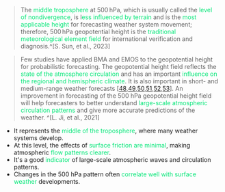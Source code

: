> The <font color="#00e676">middle troposphere</font> at 500 hPa, which is usually called the <font color="#00e676">level of nondivergence</font>, is l<font color="#00e676">ess influenced by terrain</font> and is the <font color="#00e676">most applicable height</font> for forecasting weather system movement; therefore, 500 hPa geopotential height is the <font color="#00e676">traditional meteorological element field</font> for international verification and diagnosis.^[S. Sun, et al., 2023]

> Few studies have applied BMA and EMOS to the geopotential height for probabilistic forecasting. The geopotential height field reflects the <font color="#00e676">state of the atmosphere circulation</font> and has an important <font color="#00e676">influence on the regional and hemispheric climate</font>. It is also important in short- and medium-range weather forecasts [[48](https://www.mdpi.com/2073-4433/12/2/253#B48-atmosphere-12-00253),[49](https://www.mdpi.com/2073-4433/12/2/253#B49-atmosphere-12-00253),[50](https://www.mdpi.com/2073-4433/12/2/253#B50-atmosphere-12-00253),[51](https://www.mdpi.com/2073-4433/12/2/253#B51-atmosphere-12-00253),[52](https://www.mdpi.com/2073-4433/12/2/253#B52-atmosphere-12-00253),[53](https://www.mdpi.com/2073-4433/12/2/253#B53-atmosphere-12-00253)]. An improvement in forecasting of the 500 hPa geopotential height field will help forecasters to better understand<font color="#00e676"> large-scale atmospheric circulation patterns</font> and give more accurate predictions of the weather. ^[L. Ji, et al., 2021]



- It represents the<font color="#00e676"> middle of the troposphere</font>, where many weather systems develop.
- At this level, the effects of <font color="#00e676">surface friction are minimal</font>, making atmospheric <font color="#00e676">flow patterns clearer</font>.
- It's a good <font color="#00e676">indicator</font> of large-scale atmospheric waves and circulation patterns.
- Changes in the 500 hPa pattern often <font color="#00e676">correlate well with surface weather</font> developments.